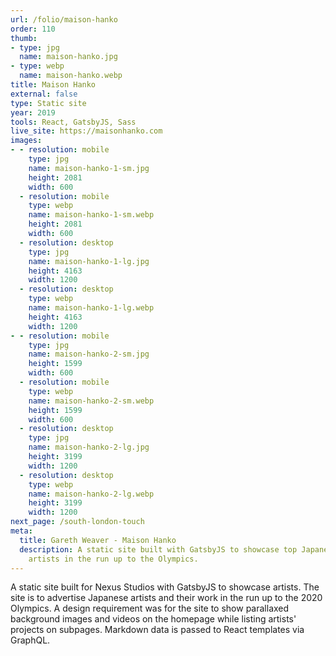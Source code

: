 ```yaml
---
url: /folio/maison-hanko
order: 110
thumb:
- type: jpg
  name: maison-hanko.jpg
- type: webp
  name: maison-hanko.webp
title: Maison Hanko
external: false
type: Static site
year: 2019
tools: React, GatsbyJS, Sass
live_site: https://maisonhanko.com
images:
- - resolution: mobile
    type: jpg
    name: maison-hanko-1-sm.jpg
    height: 2081
    width: 600
  - resolution: mobile
    type: webp
    name: maison-hanko-1-sm.webp
    height: 2081
    width: 600
  - resolution: desktop
    type: jpg
    name: maison-hanko-1-lg.jpg
    height: 4163
    width: 1200
  - resolution: desktop
    type: webp
    name: maison-hanko-1-lg.webp
    height: 4163
    width: 1200
- - resolution: mobile
    type: jpg
    name: maison-hanko-2-sm.jpg
    height: 1599
    width: 600
  - resolution: mobile
    type: webp
    name: maison-hanko-2-sm.webp
    height: 1599
    width: 600
  - resolution: desktop
    type: jpg
    name: maison-hanko-2-lg.jpg
    height: 3199
    width: 1200
  - resolution: desktop
    type: webp
    name: maison-hanko-2-lg.webp
    height: 3199
    width: 1200
next_page: /south-london-touch
meta:
  title: Gareth Weaver - Maison Hanko
  description: A static site built with GatsbyJS to showcase top Japanese
    artists in the run up to the Olympics.
---
```

A static site built for Nexus Studios with GatsbyJS to showcase artists.
The site is to advertise Japanese artists and their work in the run up to
the 2020 Olympics. A design requirement was for the site to show parallaxed
background images and videos on the homepage while listing artists' projects on
subpages. Markdown data is passed to React templates via GraphQL.
